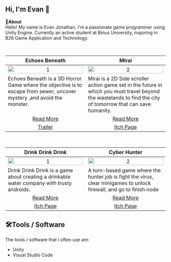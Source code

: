 Hi, I'm Evan 👋
---
**📌About** <br>
Hello! My name is Evan Jonathan, I'm a passionate game programmer using Unity Engine. Currently an active student at Binus University, majoring in B26 Game Application and Technology. 

<br>

<table width="100%">
  <thead>
    <tr>
      <th width="50%" align="center"><a>Echoes Beneath</a></th> <!--tittle-->
      <th width="50%" align="center"><a>Mirai</a></th> <!--tittle-->
    </tr>
  </thead>
  <tbody>
    <tr>
      <td align="center">
        <img src="https://github.com/user-attachments/assets/2be270e9-a073-4033-9f04-e94828dda4e4" alt="1" style="width:100%;height:auto;">
      </td>
      <td align="center">
        <img src="https://github.com/user-attachments/assets/4073ec96-65ab-432a-aa24-05b4ad35e75d" alt="2" style="width:100%;height:auto;">
      </td>
    </tr>
    <tr>
      <td valign="text-top">Echoes Beneath is a 3D Horror Game where the objective is to escape from sewer, uncover mystery ,and avoid the monster.</td> <!--desc-->
      <td valign="text-top">Mirai is a 2D Side scroller action game set in the future in which you must travel beyond the wastelands to find the city of tomorrow that can save humanity.</td> <!--desc-->
    </tr>
    <tr>
      <td align="center"><a href="https://github.com/Redacted-Studio/Echoes_Beneath">Read More</a></td> <!--link1-->
      <td align="center"><a href="https://github.com/Rubick07/IGI_GameJam">Read More</a></td> <!--link2-->
    </tr>
    <tr>
      <td align="center"><a href="https://www.youtube.com/watch?v=UWn3G_PZ_fA">Trailer</a></td> <!--link1-->
      <td align="center"><a href="https://keen-fm.itch.io/mirai">Itch Page</a></td> <!--link2-->
    </tr>
  </tbody>
</table>


<br>


<table width="100%">
  <thead>
    <tr>
      <th width="50%" align="center"><a>Drink Drink Drink</a></th> <!--tittle 3-->
      <th width="50%" align="center"><a>Cyber Hunter</a></th> <!--tittle 4-->
    </tr>
  </thead>
  <tbody>
    <tr>
      <td align="center">
        <img src="https://github.com/user-attachments/assets/792d3f88-e8b4-4a6d-b34e-a9a506fdbcf6" alt="1" style="width:100%;height:auto;">
      </td>
      <td align="center">
        <img src="https://github.com/user-attachments/assets/b36fe5c7-f078-4158-85ab-ee540efa6915" alt="2" style="width:100%;height:auto;">
      </td>
    </tr>
    <tr>
      <td valign="text-top">Drink Drink Drink is a game about creating a drinkable water company with trusty androids.</td> <!--desc-->
      <td valign="text-top">A turn-based game where the hunter job is fight the virus, clear minigames to unlock firewall, and go to finish node</td> <!--desc-->
    </tr>
    <tr>
      <td align="center"><a href="https://github.com/Rubick07/GameToday">Read More</a></td> <!--link 3-->
      <td align="center"><a href="https://github.com/Rubick07/Cyber-Hunter">Read More</a></td> <!--link 4-->
    </tr>
    <tr>
      <td align="center"><a href="https://keen-fm.itch.io/drink-drink-drink">Itch Page</a></td> <!--link 3-->
      <td align="center"><a href="https://keen-fm.itch.io/cyber-hunter">Itch Page</a></td> <!--link 4-->
    </tr>
  </tbody>
</table>

## 🛠️Tools / Software
The tools / software that I often use are:
- Unity
- Visual Studio Code

